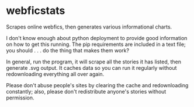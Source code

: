 # webficstats
Scrapes online webfics, then generates various informational charts.

I don't know enough about python deployment to provide good information on how to get this running. The pip requirements are included in a text file; you should . . . do the thing that makes them work?

In general, run the program, it will scrape all the stories it has listed, then generate .svg output. It caches data so you can run it regularly without redownloading everything all over again.

Please don't abuse people's sites by clearing the cache and redownloading constantly; also, please don't redistribute anyone's stories without permission.
